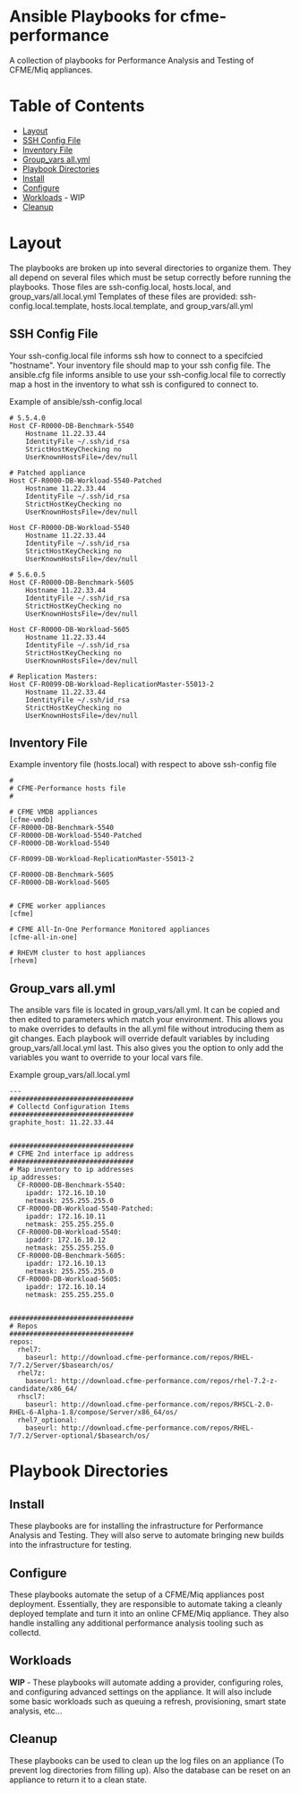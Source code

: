 # Ansible Playbooks for cfme-performance

A collection of playbooks for Performance Analysis and Testing of CFME/Miq appliances.

**Table of Contents**
========
- [Layout](#layout)
 - [SSH Config File](#ssh-config-file)
 - [Inventory File](#inventory-file)
 - [Group_vars all.yml](#group_vars-allyml)
- [Playbook Directories](#playbook-directories)
 - [Install](#install)
 - [Configure](#configure)
 - [Workloads](#workloads) - WIP
 - [Cleanup](#cleanup)

# Layout
The playbooks are broken up into several directories to organize them.  They all depend on several files which must be setup correctly before running the playbooks.  Those files are ssh-config.local, hosts.local, and group_vars/all.local.yml  Templates of these files are provided: ssh-config.local.template, hosts.local.template, and group_vars/all.yml

## SSH Config File

Your ssh-config.local file informs ssh how to connect to a specifcied "hostname". Your inventory file should map to your ssh config file.  The ansible.cfg file informs ansible to use your ssh-config.local file to correctly map a host in the inventory to what ssh is configured to connect to.

Example of ansible/ssh-config.local
```
# 5.5.4.0
Host CF-R0000-DB-Benchmark-5540
    Hostname 11.22.33.44
    IdentityFile ~/.ssh/id_rsa
    StrictHostKeyChecking no
    UserKnownHostsFile=/dev/null

# Patched appliance
Host CF-R0000-DB-Workload-5540-Patched
    Hostname 11.22.33.44
    IdentityFile ~/.ssh/id_rsa
    StrictHostKeyChecking no
    UserKnownHostsFile=/dev/null

Host CF-R0000-DB-Workload-5540
    Hostname 11.22.33.44
    IdentityFile ~/.ssh/id_rsa
    StrictHostKeyChecking no
    UserKnownHostsFile=/dev/null

# 5.6.0.5
Host CF-R0000-DB-Benchmark-5605
    Hostname 11.22.33.44
    IdentityFile ~/.ssh/id_rsa
    StrictHostKeyChecking no
    UserKnownHostsFile=/dev/null

Host CF-R0000-DB-Workload-5605
    Hostname 11.22.33.44
    IdentityFile ~/.ssh/id_rsa
    StrictHostKeyChecking no
    UserKnownHostsFile=/dev/null

# Replication Masters:
Host CF-R0099-DB-Workload-ReplicationMaster-55013-2
    Hostname 11.22.33.44
    IdentityFile ~/.ssh/id_rsa
    StrictHostKeyChecking no
    UserKnownHostsFile=/dev/null
```

## Inventory File

Example inventory file (hosts.local) with respect to above ssh-config file
```
#
# CFME-Performance hosts file
#

# CFME VMDB appliances
[cfme-vmdb]
CF-R0000-DB-Benchmark-5540
CF-R0000-DB-Workload-5540-Patched
CF-R0000-DB-Workload-5540

CF-R0099-DB-Workload-ReplicationMaster-55013-2

CF-R0000-DB-Benchmark-5605
CF-R0000-DB-Workload-5605


# CFME worker appliances
[cfme]

# CFME All-In-One Performance Monitored appliances
[cfme-all-in-one]

# RHEVM cluster to host appliances
[rhevm]

```

## Group_vars all.yml

The ansible vars file is located in group_vars/all.yml.  It can be copied and then edited to parameters which match your environment.  This allows you to make overrides to defaults in the all.yml file without introducing them as git changes.  Each playbook will override default variables by including group_vars/all.local.yml last.  This also gives you the option to only add the variables you want to override to your local vars file.

Example group_vars/all.local.yml
```
---
###############################
# Collectd Configuration Items
###############################
graphite_host: 11.22.33.44


###############################
# CFME 2nd interface ip address
###############################
# Map inventory to ip addresses
ip_addresses:
  CF-R0000-DB-Benchmark-5540:
    ipaddr: 172.16.10.10
    netmask: 255.255.255.0
  CF-R0000-DB-Workload-5540-Patched:
    ipaddr: 172.16.10.11
    netmask: 255.255.255.0
  CF-R0000-DB-Workload-5540:
    ipaddr: 172.16.10.12
    netmask: 255.255.255.0
  CF-R0000-DB-Benchmark-5605:
    ipaddr: 172.16.10.13
    netmask: 255.255.255.0
  CF-R0000-DB-Workload-5605:
    ipaddr: 172.16.10.14
    netmask: 255.255.255.0


###############################
# Repos
###############################
repos:
  rhel7:
    baseurl: http://download.cfme-performance.com/repos/RHEL-7/7.2/Server/$basearch/os/
  rhel7z:
    baseurl: http://download.cfme-performance.com/repos/rhel-7.2-z-candidate/x86_64/
  rhscl7:
    baseurl: http://download.cfme-performance.com/repos/RHSCL-2.0-RHEL-6-Alpha-1.8/compose/Server/x86_64/os/
  rhel7_optional:
    baseurl: http://download.cfme-performance.com/repos/RHEL-7/7.2/Server-optional/$basearch/os/

```

# Playbook Directories

## Install
These playbooks are for installing the infrastructure for Performance Analysis and Testing.  They will also serve to automate bringing new builds into the infrastructure for testing.

## Configure
These playbooks automate the setup of a CFME/Miq appliances post deployment.  Essentially, they are responsible to automate taking a cleanly deployed template and turn it into an online CFME/Miq appliance.  They also handle installing any additional performance analysis tooling such as collectd.

## Workloads
**WIP** - These playbooks will automate adding a provider, configuring roles, and configuring advanced settings on the appliance.  It will also include some basic workloads such as queuing a refresh, provisioning, smart state analysis, etc...

## Cleanup
These playbooks can be used to clean up the log files on an appliance (To prevent log directories from filling up).  Also the database can be reset on an appliance to return it to a clean state.
